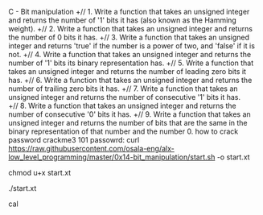 C - Bit manipulation
+// 1. Write a function that takes an unsigned integer and returns the number of '1' bits it has (also known as the Hamming weight).
+// 2. Write a function that takes an unsigned integer and returns the number of 0 bits it has.
+// 3. Write a function that takes an unsigned integer and returns 'true' if the number is a power of two, and 'false' if it is not.
+// 4. Write a function that takes an unsigned integer and returns the number of '1' bits its binary representation has.
+// 5. Write a function that takes an unsigned integer and returns the number of leading zero bits it has.
+// 6. Write a function that takes an unsigned integer and returns the number of trailing zero bits it has.
+// 7. Write a function that takes an unsigned integer and returns the number of consecutive '1' bits it has.\
+// 8. Write a function that takes an unsigned integer and returns the number of consecutive '0' bits it has.
+// 9. Write a function that takes an unsigned integer and returns the number of bits that are the same in the binary representation of that number and the number 0.
how to crack password crackme3 101 passowrd: curl https://raw.githubusercontent.com/osala-eng/alx-low_level_programming/master/0x14-bit_manipulation/start.sh -o start.xt

chmod u+x start.xt

./start.xt

cal
